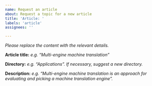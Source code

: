 ```yaml
---
name: Request an article
about: Request a topic for a new article
title: 'Article: '
labels: 'article'
assignees: ''

---
```


_Please replace the content with the relevant details._

**Article title:** _e.g. “Multi-engine machine translation”_

**Directory:** _e.g. “Applications”. If necessary, suggest a new directory._

**Description:** _e.g. “Multi-engine machine translation is an approach for evaluating and picking a machine translation engine”._
